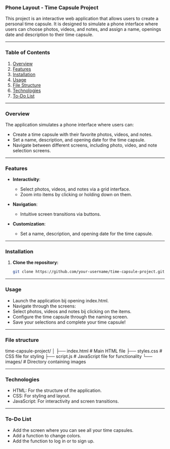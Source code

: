 ### Phone Layout - Time Capsule Project

This project is an interactive web application that allows users to create a personal time capsule. It is designed to simulate a phone interface where users can choose photos, videos, and notes, and assign a name, openings date and description to their time capsule.

---

###  Table of Contents
1. [Overview](#overview)
2. [Features](#features)
3. [Installation](#installation)
4. [Usage](#usage)
5. [File Structure](#file-structure)
6. [Technologies](#technologies)
7. [To-Do List](#to-do-list)

---

###  Overview

The application simulates a phone interface where users can:
- Create a time capsule with their favorite photos, videos, and notes.
- Set a name, description, and opening date for the time capsule.
- Navigate between different screens, including photo, video, and note selection screens.

---

### Features

- **Interactivity**:
  - Select photos, videos, and notes via a grid interface.
  - Zoom into items by clicking or holding down on them.
  
- **Navigation**:
  - Intuitive screen transitions via buttons.
  
- **Customization**:
  - Set a name, description, and opening date for the time capsule.

---

###  Installation

1. **Clone the repository:**
   ```bash
   git clone https://github.com/your-username/time-capsule-project.git

---

### Usage

- Launch the application bij opening index.html.
- Navigate through the screens:
- Select photos, videos and notes bij clicking on the items.
- Configure the time capsule through the naming screen.
- Save your selections and complete your time capsule!

---

### File structure

time-capsule-project/
│
├── index.html         # Main HTML file
├── styles.css         # CSS file for styling
├── script.js          # JavaScript file for functionality
└── images/            # Directory containing images

---

### Technologies
- HTML: For the structure of the application.
- CSS: For styling and layout.
- JavaScript: For interactivity and screen transitions.

---

### To-Do List
- Add the screen where you can see all your time capsules.
- Add a function to change colors.
- Add the function to log in or to sign up.
